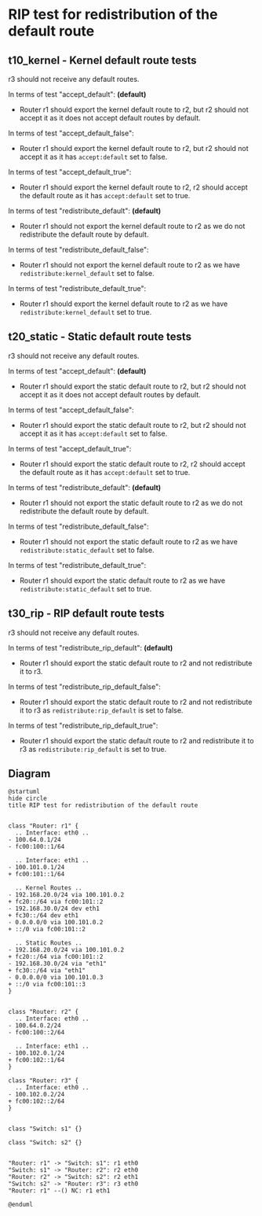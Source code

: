 # RIP test for redistribution of the default route


## t10_kernel - Kernel default route tests

r3 should not receive any default routes.

In terms of test "accept_default": **(default)**
  - Router r1 should export the kernel default route to r2, but r2 should not accept it as it does not accept default routes by default.

In terms of test "accept_default_false":
  - Router r1 should export the kernel default route to r2, but r2 should not accept it as it has `accept:default` set to false.

In terms of test "accept_default_true":
  - Router r1 should export the kernel default route to r2, r2 should accept the default route as it has `accept:default` set to true.

In terms of test "redistribute_default": **(default)**
  - Router r1 should not export the kernel default route to r2 as we do not redistribute the default route by default.

In terms of test "redistribute_default_false":
  - Router r1 should not export the kernel default route to r2 as we have `redistribute:kernel_default` set to false.

In terms of test "redistribute_default_true":
  - Router r1 should export the kernel default route to r2 as we have `redistribute:kernel_default` set to true.


## t20_static - Static default route tests

r3 should not receive any default routes.

In terms of test "accept_default": **(default)**
  - Router r1 should export the static default route to r2, but r2 should not accept it as it does not accept default routes by default.

In terms of test "accept_default_false":
  - Router r1 should export the static default route to r2, but r2 should not accept it as it has `accept:default` set to false.

In terms of test "accept_default_true":
  - Router r1 should export the static default route to r2, r2 should accept the default route as it has `accept:default` set to true.

In terms of test "redistribute_default": **(default)**
  - Router r1 should not export the static default route to r2 as we do not redistribute the default route by default.

In terms of test "redistribute_default_false":
  - Router r1 should not export the static default route to r2 as we have `redistribute:static_default` set to false.

In terms of test "redistribute_default_true":
  - Router r1 should export the static default route to r2 as we have `redistribute:static_default` set to true.


## t30_rip - RIP default route tests

r3 should not receive any default routes.

In terms of test "redistribute_rip_default": **(default)**
  - Router r1 should export the static default route to r2 and not redistribute it to r3.

In terms of test "redistribute_rip_default_false":
  - Router r1 should export the static default route to r2 and not redistribute it to r3 as `redistribute:rip_default` is set to false.

In terms of test "redistribute_rip_default_true":
  - Router r1 should export the static default route to r2 and redistribute it to r3 as `redistribute:rip_default` is set to true.


## Diagram

```plantuml
@startuml
hide circle
title RIP test for redistribution of the default route


class "Router: r1" {
  .. Interface: eth0 ..
- 100.64.0.1/24
- fc00:100::1/64

  .. Interface: eth1 ..
- 100.101.0.1/24
+ fc00:101::1/64

  .. Kernel Routes ..
- 192.168.20.0/24 via 100.101.0.2
+ fc20::/64 via fc00:101::2
- 192.168.30.0/24 dev eth1
+ fc30::/64 dev eth1
- 0.0.0.0/0 via 100.101.0.2
+ ::/0 via fc00:101::2

  .. Static Routes ..
- 192.168.20.0/24 via 100.101.0.2
+ fc20::/64 via fc00:101::2
- 192.168.30.0/24 via "eth1"
+ fc30::/64 via "eth1"
- 0.0.0.0/0 via 100.101.0.3
+ ::/0 via fc00:101::3
}


class "Router: r2" {
  .. Interface: eth0 ..
- 100.64.0.2/24
- fc00:100::2/64

  .. Interface: eth1 ..
- 100.102.0.1/24
+ fc00:102::1/64
}

class "Router: r3" {
  .. Interface: eth0 ..
- 100.102.0.2/24
+ fc00:102::2/64
}


class "Switch: s1" {}

class "Switch: s2" {}


"Router: r1" -> "Switch: s1": r1 eth0
"Switch: s1" -> "Router: r2": r2 eth0
"Router: r2" -> "Switch: s2": r2 eth1
"Switch: s2" -> "Router: r3": r3 eth0
"Router: r1" --() NC: r1 eth1

@enduml
```
